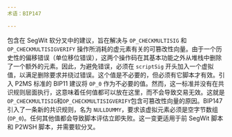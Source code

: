 ```yaml
---
术语：BIP147

---
```

包含在 SegWit 软分叉中的建议，旨在解决与 `OP_CHECKMULTISIG` 和 `OP_CHECKMULTISIGVERIFY` 操作所消耗的虚元素有关的可篡改性向量。由于一个历史性的偏移错误（单位移位错误），这两个操作码在其基本功能之外从堆栈中删除了一个额外的元素。因此，为避免错误，必须在 `scriptSig` 开头加入一个虚拟值，以满足删除要求并绕过错误。这个值是不必要的，但必须有它脚本才有效。引入 P2MS 标准的 BIP11 建议将 `OP_0` 作为不必要的值。然而，这一标准并没有在共识规则层面执行，这意味着任何值都可以放在这里，而不会导致交易无效。这就是`OP_CHECKMULTISIG`和`OP_CHECKMULTISIGVERIFY`包含可篡改性向量的原因。BIP147 引入了一条新的共识规则，名为 `NULLDUMMY`，要求该虚拟元素必须是空字节数组 (`OP_0`)。任何其他值都会导致脚本评估立即失败。这一变更适用于前 SegWit 脚本和 P2WSH 脚本，并需要软分叉。
